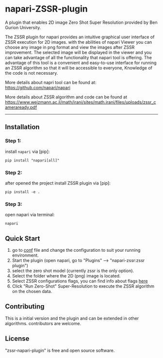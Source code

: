 # napari-ZSSR-plugin


A plugin that enables 2D image Zero Shot Super Resolution provided by Ben Gurion University.

The ZSSR plugin for napari provides an intuitive graphical user interface of ZSSR execution for 2D images. with the abilities of napari Viewer you can choose any image in png format and view the images after ZSSR improvement. The selected image will be displayed in the viewer and you can take advantage of all the functionality that napari tool is offering. The advantage of this tool is a convenient and easy-to-use interface for running an ZSSR algorithm so that it will be accessible to everyone, Knowledge of the code is not necessary.


More details about napri tool can be found at: https://github.com/napari/napari

More details about ZSSR algorithm and code can be found at https://www.weizmann.ac.il/math/irani/sites/math.irani/files/uploads/zssr_cameraready.pdf

----------------------------------


## Installation

### Step 1:

install `napari` via [pip]:

    pip install "napari[all]"

### Step 2:

after opened the project install ZSSR plugin via [pip]:

    pip install -e .

### Step 3:

open napari via terminal:
    
    napari

## Quick Start

1. go to [conf] file and change the configuration to suit your running environment.
2. Start the plugin (open napari, go to "Plugins" --> "napari-zssr:zssr plugin")
3. select the zero shot model (currently zssr is the only option).
4. Select the folder where the 2D (png) image is located.
5. Select ZSSR configurations flags, you can find info about flags [here]
6. Click "Run Zero-Shot" Super-Resolution to execute the ZSSR algorithm on the chosen data.


## Contributing

This is a initial version and the plugin and can be extended in other algorithms.
contributors are welcome.

## License

"zssr-napari-plugin" is free and open source software.



[conf]: https://github.com/AdirMarom/final-project-ZSSR-2.0/blob/napari_zssr/napari-zssr/napari_zssr/zssr/conf.py
[here]: https://github.com/AdirMarom/final-project-ZSSR-2.0/tree/main
[@napari]: https://github.com/napari